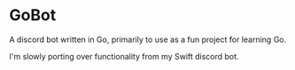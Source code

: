 # GoBot
A discord bot written in Go, primarily to use as a fun project for learning Go. 

I'm slowly porting over functionality from my Swift discord bot. 
